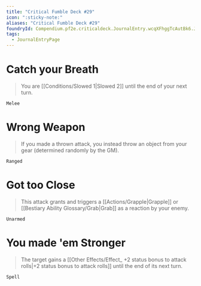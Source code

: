 ```yaml
---
title: "Critical Fumble Deck #29"
icon: ":sticky-note:"
aliases: "Critical Fumble Deck #29"
foundryId: Compendium.pf2e.criticaldeck.JournalEntry.wcqXFhggTcAutBk6.JournalEntryPage.wVneA33rSDvAtNPZ
tags:
  - JournalEntryPage
---
```

# Catch your Breath

> You are [[Conditions/Slowed 1|Slowed 2]] until the end of your next turn.

`Melee`

# Wrong Weapon

> If you made a thrown attack, you instead throw an object from your gear (determined randomly by the GM).

`Ranged`

# Got too Close

> This attack grants and triggers a [[Actions/Grapple|Grapple]] or [[Bestiary Ability Glossary/Grab|Grab]] as a reaction by your enemy.

`Unarmed`

# You made 'em Stronger

> The target gains a [[Other Effects/Effect\_ +2 status bonus to attack rolls|+2 status bonus to attack rolls]] until the end of its next turn.

`Spell`